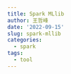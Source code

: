 ```yaml
---
title: Spark MLlib
author: 王哲峰
date: '2022-09-15'
slug: spark-mllib
categories:
  - spark
tags:
  - tool
---
```

